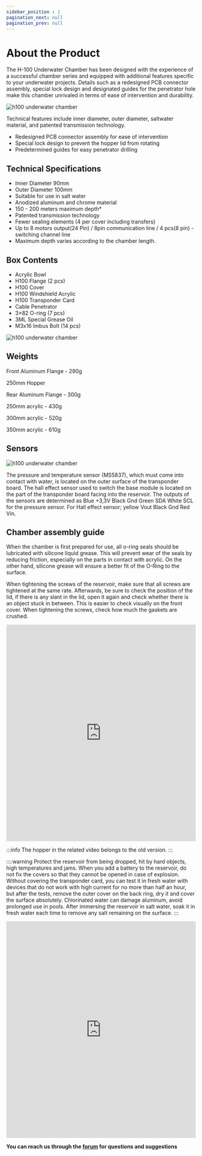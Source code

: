 ```yaml
---
sidebar_position : 1
pagination_next: null
pagination_prev: null
---
```


# About the Product

The H-100 Underwater Chamber has been designed with the experience of a successful chamber series and equipped with additional features specific to your underwater projects. Details such as a redesigned PCB connector assembly, special lock design and designated guides for the penetrator hole make this chamber unrivaled in terms of ease of intervention and durability.

![h100 underwater chamber](./image/hazne-2-scaled.jpg)


Technical features include inner diameter, outer diameter, saltwater material, and patented transmission technology.

- Redesigned PCB connector assembly for ease of intervention
- Special lock design to prevent the hopper lid from rotating
- Predetermined guides for easy penetrator drilling

## Technical Specifications

- Inner Diameter 90mm
- Outer Diameter 100mm
- Suitable for use in salt water
- Anodized aluminum and chrome material
- 150 - 200 meters maximum depth*
- Patented transmission technology
- Fewer sealing elements (4 per cover including transfers)
- Up to 8 motors output(24 Pin) / 8pin communication line / 4 pcs(8 pin) - switching channel line
- Maximum depth varies according to the chamber length.

## Box Contents

- Acrylic Bowl
- H100 Flange (2 pcs)
- H100 Cover
- H100 Windshield Acrylic
- H100 Transponder Card
- Cable Penetrator
- 3×82 O-ring (7 pcs)
- 3ML Special Grease Oil
- M3x16 Imbus Bolt (14 pcs)

![h100 underwater chamber](./image/IMG_3829-scaled.jpg)

## Weights

Front Aluminum Flange - 290g

250mm Hopper

Rear Aluminum Flange - 300g

250mm acrylic - 430g

300mm acrylic - 520g

350mm acrylic - 610g

## Sensors

![h100 underwater chamber](./image/IMG_3826-scaled.jpg)

The pressure and temperature sensor (MS5837), which must come into contact with water, is located on the outer surface of the transponder board. The hall effect sensor used to switch the base module is located on the part of the transponder board facing into the reservoir. The outputs of the sensors are determined as Blue +3,3V Black Gnd Green SDA White SCL for the pressure sensor. For Hall effect sensor; yellow Vout Black Gnd Red Vin.

## Chamber assembly guide

When the chamber is first prepared for use, all o-ring seals should be lubricated with silicone liquid grease. This will prevent wear of the seals by reducing friction, especially on the parts in contact with acrylic. On the other hand, silicone grease will ensure a better fit of the O-Ring to the surface.

When tightening the screws of the reservoir, make sure that all screws are tightened at the same rate. Afterwards, be sure to check the position of the lid, if there is any slant in the lid, open it again and check whether there is an object stuck in between. This is easier to check visually on the front cover. When tightening the screws, check how much the gaskets are crushed.

<iframe width="100%" height="574" src="https://www.youtube.com/embed/wks-8iuaIAI" title="Degz Underwater Reservoir" frameborder="0" allow="accelerometer; autoplay; clipboard-write; encrypted-media; gyroscope; picture-in-picture; web-share" allowfullscreen></iframe>

:::info
The hopper in the related video belongs to the old version.
:::

::::warning
Protect the reservoir from being dropped, hit by hard objects, high temperatures and jams. When you add a battery to the reservoir, do not fix the covers so that they cannot be opened in case of explosion. Without covering the transponder card, you can test it in fresh water with devices that do not work with high current for no more than half an hour, but after the tests, remove the outer cover on the back ring, dry it and cover the surface absolutely. Chlorinated water can damage aluminum, avoid prolonged use in pools. After immersing the reservoir in salt water, soak it in fresh water each time to remove any salt remaining on the surface.
:::

<iframe width="100%" height="574" src="https://www.youtube.com/embed/GYWZvBBVTVA" title="Innovative Transfer Method | Degz Underwater Hopper H-100" frameborder="0" allow="accelerometer; autoplay; clipboard-write; encrypted-media; gyroscope; picture-in-picture; web-share" allowfullscreen></iframe>


**You can reach us through the [forum](https://forum.degzrobotics.com/) for questions and suggestions**